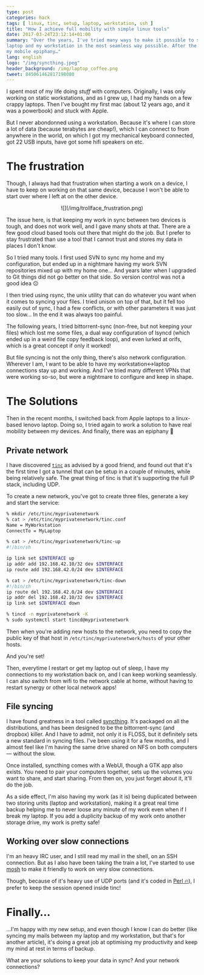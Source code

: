 ```yaml
---
type: post
categories: hack
tags: [ linux, tinc, setup, laptop, workstation, ssh ]
title: "How I achieve full mobility with simple linux tools"
date: 2017-03-24T23:12:14+01:00
summary: "Over the years, I've tried many ways to make it possible to switch between my
laptop and my workstation in the most seamless way possible. After the break, I'll share
my mobile epiphany…"
lang: english
logo: "/img/syncthing.jpeg"
header_background: /img/laptop_coffee.png
tweet: 845061462817198080
---
```


I spent most of my life doing *stuff* with computers. Originally, I was only working
on static workstations, and as I grew up, I had my hands on a few crappy laptops. Then
I've bought my first mac (about 12 years ago, and it was a powerbook) and stuck with 
Apple.

But I never abondonned using a workstation. Because it's where I can store a
lot of data (because terabytes are cheap!), which I can connect to from anywhere in
the world, on which I got my mechanical keyboard connected, got 22 USB inputs, have
got some hifi speakers on etc.

# The frustration

Though, I always had that frustration when starting a work on a device, I have to keep
on working on that same device, because I won't be able to start over where I left at
on the other device.

<center>
![](/img/trollface_frustration.png)
</center>

The issue here, is that keeping my work in sync between two devices is tough, and does
not work well, and I gave many shots at that. There are a few good cloud based tools
out there that might do the job. But I prefer to stay frustrated than use a tool that
I cannot trust and stores my data in places I don't know.

So I tried many tools. I first used SVN to sync my home and my configuration, but ended
up in a nightmare having my work SVN repositories mixed up with my home one… And years
later when I upgraded to Git things did not go better on that side. So version control
was not a good idea ☹

I then tried using rsync, the unix utility that can do whatever you want when it comes
to syncing your files. I tried unison on top of that, but it fell too easily out of sync,
I had a few conflicts, or with other parameters it was just too slow… In the end it
was always too painful.

The following years, I tried bittorrent-sync (non-free, but not keeping your files)
which lost me some files, a dual way configuration of lsyncd (which ended up in a weird
file copy feedback loop), and even lurked at orifs, which is a great concept if only it
worked!

But file syncing is not the only thing, there's also network configuration. Wherever
I am, I want to be able to have my workstation↔laptop connections stay up and working.
And I've tried many different VPNs that were working so-so, but were a nightmare to
configure and keep in shape.

# The Solutions

Then in the recent months, I switched back from Apple laptops to a linux-based lenovo
laptop. Doing so, I tried again to work a solution to have real mobility between my
devices. And finally, there was an epiphany 🙌

## Private network

I have discovered [`tinc`][tinc] as advised by a good friend, and found out that it's
the first time I got a tunnel that can be setup in a couple of minutes, while being
relatively safe.
The great thing of tinc is that it's supporting the full IP stack, including UDP.

To create a new network, you've got to create three files, generate a key and start
the service:

``` bash
% mkdir /etc/tinc/myprivatenetwork
% cat > /etc/tinc/myprivatenetwork/tinc.conf
Name = MyWorkstation
ConnectTo = MyLaptop

% cat > /etc/tinc/myprivatenetwork/tinc-up
#!/bin/sh

ip link set $INTERFACE up
ip addr add 192.168.42.10/32 dev $INTERFACE
ip route add 192.168.42.0/24 dev $INTERFACE

% cat > /etc/tinc/myprivatenetwork/tinc-down
#!/bin/sh
ip route del 192.168.42.0/24 dev $INTERFACE
ip addr del 192.168.42.10/32 dev $INTERFACE
ip link set $INTERFACE down        

% tincd -n myprivatenetwork -K
% sudo systemctl start tincd@myprivatenetwork
```

Then when you're adding new hosts to the network, you need to copy the public
key of that host in `/etc/tinc/myprivatenetwork/hosts` of your other hosts. 

And you're set!

Then, everytime I restart or get my laptop out of sleep, I have my connections
to my workstation back on, and I can keep working seamlessly. I can also switch
from wifi to the network cable at home, without having to restart synergy or other
local network apps!

[tinc]:http://tinc-vpn.org

## File syncing

I have found greatness in a tool called [syncthing]. It's packaged on all the
distributions, and has been designed to be the bittorrent-sync (and dropbox)
killer. And I have to admit, not only it is FLOSS, but it definitely sets a new
standard in syncing files. I've been using it for a few months, and I almost
feel like I'm having the same drive shared on NFS on both computers — without
the slow.

Once installed, syncthing comes with a WebUI, though a GTK app also exists. You
need to pair your computers together, sets up the volumes you want to share, and
start sharing. From then on, you just forget about it, it'll do the job.

As a side effect, I'm also having my work (as it is) being duplicated between two
storing units (laptop and workstation), making it a great real time backup helping
me to never loose any minute of my work even when if I break my laptop. If you add
a duplicity backup of my work onto another storage drive, my work is pretty safe!

[syncthing]:https://syncthing.net/

## Working over slow connections

I'm an heavy IRC user, and I still read my mail in the shell, on an SSH connection.
But as I also have been taking the train a lot, I've started to use [mosh] to make
it friendly to work on very slow connections.

Though, because of it's heavy use of UDP ports (and it's coded in [Perl 🔥](https://youtu.be/yp_l5ntikaU?t=59)), I prefer
to keep the session opened inside tinc!

[mosh]:http://mosh.org

# Finally…

…I'm happy with my new setup, and even though I know I can do better (like syncing my mails
between my laptop and my workstation, but that's for another article), it's doing a great
job at optimising my productivity and keep my mind at rest in terms of backup.

What are your solutions to keep your data in sync? And your network connections?

